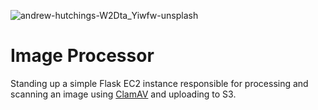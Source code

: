 ![andrew-hutchings-W2Dta_Yiwfw-unsplash](https://github.com/ryanbyrne30/image-optimization/assets/33855634/c5418da9-5aa2-4326-afd3-a8b7b9c20428)

# Image Processor
Standing up a simple Flask EC2 instance responsible for processing and scanning an image using [ClamAV](https://www.clamav.net/) and uploading to S3.
